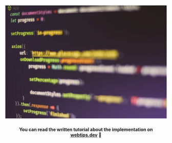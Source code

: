 <h1 align="center">
    <img src="hero.jpg" alt="Download Progress Indicator in React" />
</h1>
<h4 align="center">You can read the written tutorial about the implementation on <strong><a href="https://www.webtips.dev/how-to-make-a-download-progress-indicator-in-react">webtips.dev</a></strong> 🔄</h4>
